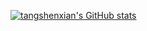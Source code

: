 <!--
**tangshenxian/tangshenxian** is a ✨ _special_ ✨ repository because its `README.md` (this file) appears on your GitHub profile.

Here are some ideas to get you started:

- 🔭 I’m currently working on ...
- 🌱 I’m currently learning ...
- 👯 I’m looking to collaborate on ...
- 🤔 I’m looking for help with ...
- 💬 Ask me about ...
- 📫 How to reach me: ...
- 😄 Pronouns: ...
- ⚡ Fun fact: ...
-->

[![tangshenxian's GitHub stats](https://github-readme-stats.vercel.app/api?username=tangshenxian&show_icons=true&theme=dracula)](https://github.com/anuraghazra/github-readme-stats)
